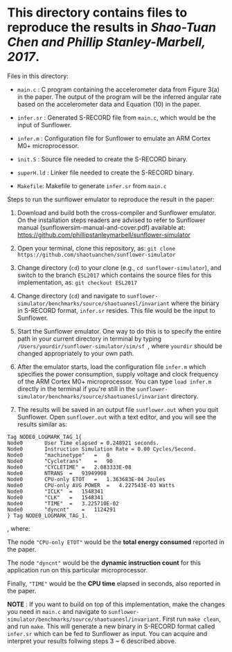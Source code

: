 # This directory contains files to reproduce the results in *Shao-Tuan Chen and Phillip Stanley-Marbell, 2017*.

Files in this directory:

* `main.c` : C program containing the accelerometer data from Figure 3(a) in the paper. The output of the program will be the inferred angular rate based on the accelerometer data and Equation (10) in the paper.

* `infer.sr` : Generated S-RECORD file from `main.c`, which would be the input of Sunflower.

* `infer.m` : Configuration file for Sunflower to emulate an ARM Cortex M0+ microprocessor. 

* `init.S` : Source file needed to create the S-RECORD binary.

* `superH.ld` : Linker file needed to create the S-RECORD binary.

* `Makefile`: Makefile to generate `infer.sr` from `main.c`


Steps to run the sunflower emulator to reproduce the result in the paper:

1. Download and build both the cross-compiler and Sunflower emulator. On the installation steps readers are advised to refer to Sunflower manual (sunflowersim-manual-and-cover.pdf) available at: https://github.com/phillipstanleymarbell/sunflower-simulator 

1. Open your terminal, clone this repository, as: `git clone https://github.com/shaotuanchen/sunflower-simulator`

1. Change directory (`cd`) to your clone (e.g., `cd sunflower-simulator`), and switch to the branch `ESL2017` which contains the source files for this implementation, as: `git checkout ESL2017`
 
1. Change directory (`cd`) and navigate to `sunflower-simulator/benchmarks/source/shaotuanesl/invariant` where the binary in S-RECORD format, `infer.sr` resides. This file would be the input to Sunflower. 

1. Start the Sunflower emulator. One way to do this is to specify the entire path in your current directory in terminal by typing `/Users/yourdir/sunflower-simulator/sim/sf `, where `yourdir` should be changed appropriately to your own path.

1. After the emulator starts, load the configuration file `infer.m` which specifies the power consumption, supply voltage and clock frequency of the ARM Cortex M0+ microprocessor. You can type `load infer.m` directly in the terminal if you're still in the `sunflower-simulator/benchmarks/source/shaotuanesl/invariant` directory.

1. The results will be saved in an output file `sunflower.out` when you quit Sunflower. Open `sunflower.out` with a text editor, and you will see the results similar as:

```
Tag NODE0_LOGMARK_TAG_1{
Node0		User Time elapsed = 0.248921 seconds.
Node0		Instruction Simulation Rate = 0.00 Cycles/Second.
Node0		"machinetype"	=	0
Node0		"Cycletrans"	=	90
Node0		"CYCLETIME"	=	2.083333E-08
Node0		NTRANS	=	93949908
Node0		CPU-only ETOT	=	1.363683E-04 Joules
Node0		CPU-only AVG POWER	=	4.227543E-03 Watts
Node0		"ICLK"	=	1548341
Node0		"CLK"	=	1548341
Node0		"TIME"	=	3.225710E-02
Node0		"dyncnt"	=	1124291
} Tag NODE0_LOGMARK_TAG_1.
```
, where: 

The node `"CPU-only ETOT"` would be the **total energy consumed** reported in the paper. 

The node `"dyncnt"` would be the **dynamic instruction count** for this application run on this particular microprocessor.

Finally, `"TIME"` would be the **CPU time** elapsed in seconds, also reported in the paper.


**NOTE** : If you want to build on top of this implementation, make the changes you need in `main.c` and navigate to `sunflower-simulator/benchmarks/source/shaotuanesl/invariant`. First run `make clean`, and run `make`. This will generate a new binary in S-RECORD format called `infer.sr` which can be fed to Sunflower as input. You can acquire and interpret your results follwing steps 3 ~ 6 described above.
